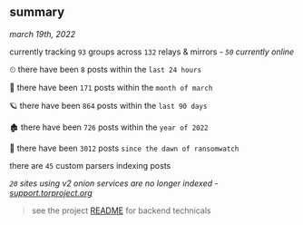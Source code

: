 
## summary
_march 19th, 2022_

currently tracking `93` groups across `132` relays & mirrors - _`50` currently online_

⏲ there have been `8` posts within the `last 24 hours`

🦈 there have been `171` posts within the `month of march`

🪐 there have been `864` posts within the `last 90 days`

🏚 there have been `726` posts within the `year of 2022`

🦕 there have been `3012` posts `since the dawn of ransomwatch`

there are `45` custom parsers indexing posts

_`20` sites using v2 onion services are no longer indexed - [support.torproject.org](https://support.torproject.org/onionservices/v2-deprecation/)_

> see the project [README](https://github.com/thetanz/ransomwatch#ransomwatch--) for backend technicals

